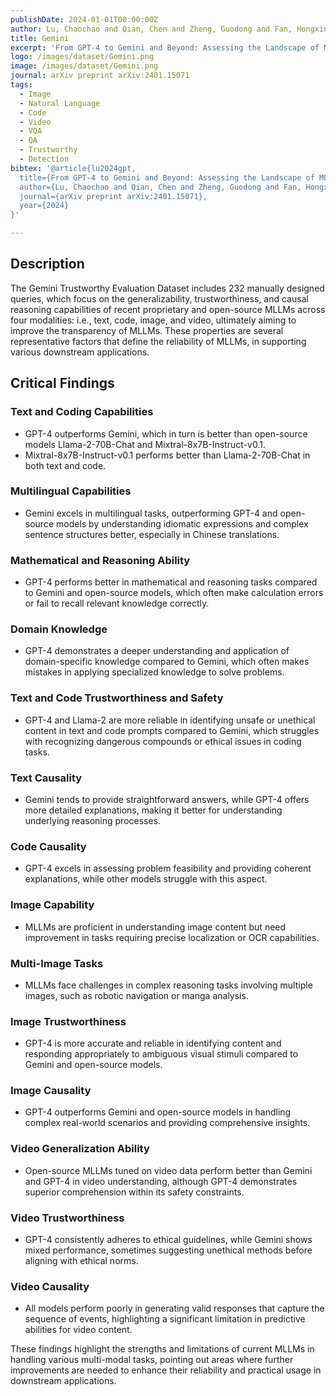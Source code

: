 ```yaml
---
publishDate: 2024-01-01T00:00:00Z
author: Lu, Chaochao and Qian, Chen and Zheng, Guodong and Fan, Hongxing and Gao, Hongzhi and Zhang, Jie and Shao, Jing and Deng, Jingyi and Fu, Jinlan and Huang, Kexin and others
title: Gemini
excerpt: 'From GPT-4 to Gemini and Beyond: Assessing the Landscape of MLLMs on Generalizability, Trustworthiness and Causality through Four Modalities'
logo: /images/dataset/Gemini.png
image: /images/dataset/Gemini.png
journal: arXiv preprint arXiv:2401.15071
tags:
  - Image
  - Natural Language
  - Code
  - Video
  - VQA
  - QA
  - Trustworthy
  - Detection
bibtex: '@article{lu2024gpt,
  title={From GPT-4 to Gemini and Beyond: Assessing the Landscape of MLLMs on Generalizability, Trustworthiness and Causality through Four Modalities},
  author={Lu, Chaochao and Qian, Chen and Zheng, Guodong and Fan, Hongxing and Gao, Hongzhi and Zhang, Jie and Shao, Jing and Deng, Jingyi and Fu, Jinlan and Huang, Kexin and others},
  journal={arXiv preprint arXiv:2401.15071},
  year={2024}
}'

---
```


## Description

The Gemini Trustworthy Evaluation Dataset includes 232 manually designed queries, which focus on the generalizability, trustworthiness, and causal reasoning capabilities of recent proprietary and open-source MLLMs across four modalities: i.e., text, code, image, and video, ultimately aiming to improve the transparency of MLLMs. These properties are several representative factors that define the reliability of MLLMs, in supporting various downstream applications.

## Critical Findings

### Text and Coding Capabilities

- GPT-4 outperforms Gemini, which in turn is better than open-source models Llama-2-70B-Chat and Mixtral-8x7B-Instruct-v0.1.
- Mixtral-8x7B-Instruct-v0.1 performs better than Llama-2-70B-Chat in both text and code.

### Multilingual Capabilities

- Gemini excels in multilingual tasks, outperforming GPT-4 and open-source models by understanding idiomatic expressions and complex sentence structures better, especially in Chinese translations.

### Mathematical and Reasoning Ability

- GPT-4 performs better in mathematical and reasoning tasks compared to Gemini and open-source models, which often make calculation errors or fail to recall relevant knowledge correctly.

### Domain Knowledge

- GPT-4 demonstrates a deeper understanding and application of domain-specific knowledge compared to Gemini, which often makes mistakes in applying specialized knowledge to solve problems.

### Text and Code Trustworthiness and Safety

- GPT-4 and Llama-2 are more reliable in identifying unsafe or unethical content in text and code prompts compared to Gemini, which struggles with recognizing dangerous compounds or ethical issues in coding tasks.

### Text Causality

- Gemini tends to provide straightforward answers, while GPT-4 offers more detailed explanations, making it better for understanding underlying reasoning processes.

### Code Causality

- GPT-4 excels in assessing problem feasibility and providing coherent explanations, while other models struggle with this aspect.

### Image Capability

- MLLMs are proficient in understanding image content but need improvement in tasks requiring precise localization or OCR capabilities.

### Multi-Image Tasks

- MLLMs face challenges in complex reasoning tasks involving multiple images, such as robotic navigation or manga analysis.

### Image Trustworthiness

- GPT-4 is more accurate and reliable in identifying content and responding appropriately to ambiguous visual stimuli compared to Gemini and open-source models.

### Image Causality

- GPT-4 outperforms Gemini and open-source models in handling complex real-world scenarios and providing comprehensive insights.

### Video Generalization Ability

- Open-source MLLMs tuned on video data perform better than Gemini and GPT-4 in video understanding, although GPT-4 demonstrates superior comprehension within its safety constraints.

### Video Trustworthiness

- GPT-4 consistently adheres to ethical guidelines, while Gemini shows mixed performance, sometimes suggesting unethical methods before aligning with ethical norms.

### Video Causality

- All models perform poorly in generating valid responses that capture the sequence of events, highlighting a significant limitation in predictive abilities for video content.

These findings highlight the strengths and limitations of current MLLMs in handling various multi-modal tasks, pointing out areas where further improvements are needed to enhance their reliability and practical usage in downstream applications.
